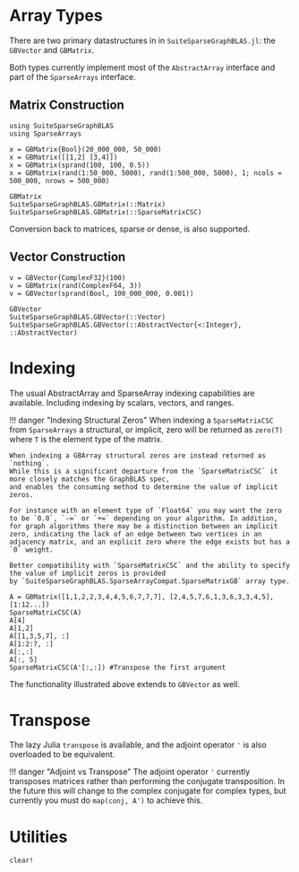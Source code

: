 # Array Types

There are two primary datastructures in in `SuiteSparseGraphBLAS.jl`: the `GBVector` and `GBMatrix`.

Both types currently implement most of the `AbstractArray` interface and part of the `SparseArrays`
interface. 

## Matrix Construction
```@setup mat
using SuiteSparseGraphBLAS
using SparseArrays
```
```@repl mat
x = GBMatrix{Bool}(20_000_000, 50_000)
x = GBMatrix([[1,2] [3,4]])
x = GBMatrix(sprand(100, 100, 0.5))
x = GBMatrix(rand(1:50_000, 5000), rand(1:500_000, 5000), 1; ncols = 500_000, nrows = 500_000)
```

```@docs
GBMatrix
SuiteSparseGraphBLAS.GBMatrix(::Matrix)
SuiteSparseGraphBLAS.GBMatrix(::SparseMatrixCSC)
```
Conversion back to matrices, sparse or dense, is also supported.
## Vector Construction
```@repl mat
v = GBVector{ComplexF32}(100)
v = GBMatrix(rand(ComplexF64, 3))
v = GBVector(sprand(Bool, 100_000_000, 0.001))
```

```@docs
GBVector
SuiteSparseGraphBLAS.GBVector(::Vector)
SuiteSparseGraphBLAS.GBVector(::AbstractVector{<:Integer}, ::AbstractVector)
```

# Indexing

The usual AbstractArray and SparseArray indexing capabilities are available. Including indexing by scalars, vectors, and ranges.

!!! danger "Indexing Structural Zeros"
    When indexing a `SparseMatrixCSC` from `SparseArrays` a structural, or implicit, zero will be returned as `zero(T)` where `T` is the element type of the matrix.

    When indexing a GBArray structural zeros are instead returned as `nothing`. 
    While this is a significant departure from the `SparseMatrixCSC` it more closely matches the GraphBLAS spec,
    and enables the consuming method to determine the value of implicit zeros. 
    
    For instance with an element type of `Float64` you may want the zero to be `0.0`, `-∞` or `+∞` depending on your algorithm. In addition, for graph algorithms there may be a distinction between an implicit zero, indicating the lack of an edge between two vertices in an adjacency matrix, and an explicit zero where the edge exists but has a `0` weight.

    Better compatibility with `SparseMatrixCSC` and the ability to specify the value of implicit zeros is provided
    by `SuiteSparseGraphBLAS.SparseArrayCompat.SparseMatrixGB` array type.

```@repl mat
A = GBMatrix([1,1,2,2,3,4,4,5,6,7,7,7], [2,4,5,7,6,1,3,6,3,3,4,5], [1:12...])
SparseMatrixCSC(A)
A[4]
A[1,2]
A[[1,3,5,7], :]
A[1:2:7, :]
A[:,:]
A[:, 5]
SparseMatrixCSC(A'[:,:]) #Transpose the first argument
```

The functionality illustrated above extends to `GBVector` as well.

# Transpose
The lazy Julia `transpose` is available, and the adjoint operator `'` is also
overloaded to be equivalent.

!!! danger "Adjoint vs Transpose"
    The adjoint operator `'` currently transposes matrices rather than performing the
    conjugate transposition. In the future this will change to the complex conjugate
    for complex types, but currently you must do `map(conj, A')` to achieve this.

# Utilities

```@docs
clear!
```